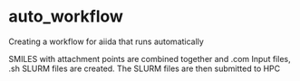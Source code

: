 # auto_workflow
Creating a workflow for aiida that runs automatically

SMILES with attachment points are combined together and .com Input files, .sh SLURM files are created.
The SLURM files are then submitted to HPC
